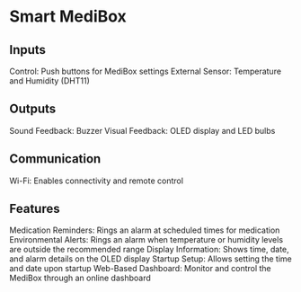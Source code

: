 # Smart MediBox

## Inputs
Control: Push buttons for MediBox settings
External Sensor: Temperature and Humidity (DHT11)

## Outputs
Sound Feedback: Buzzer
Visual Feedback: OLED display and LED bulbs

## Communication
Wi-Fi: Enables connectivity and remote control

## Features
Medication Reminders: Rings an alarm at scheduled times for medication
Environmental Alerts: Rings an alarm when temperature or humidity levels are outside the recommended range
Display Information: Shows time, date, and alarm details on the OLED display
Startup Setup: Allows setting the time and date upon startup
Web-Based Dashboard: Monitor and control the MediBox through an online dashboard
